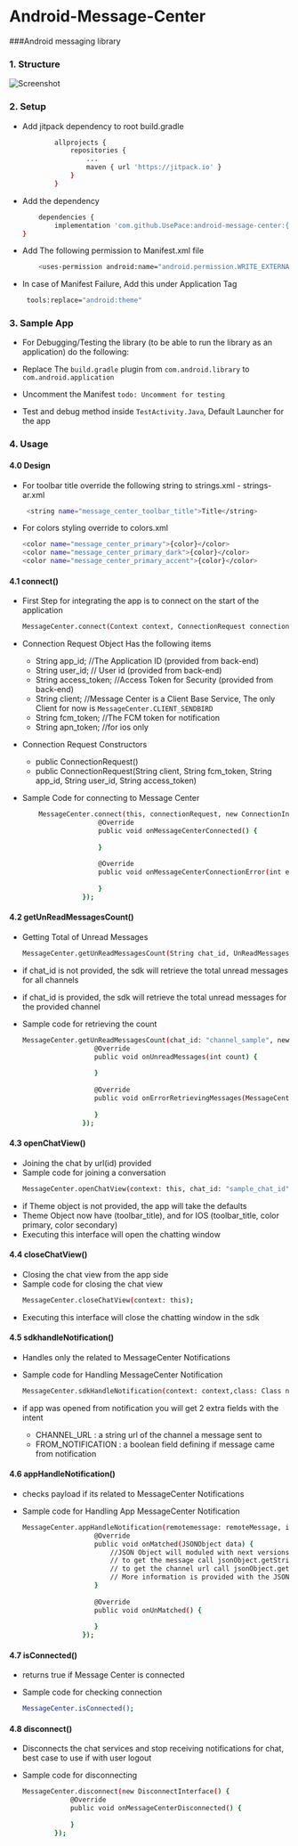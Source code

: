 # Android-Message-Center
###Android messaging library 

### 1. Structure

![Screenshot](screenshot.png)

### 2. Setup
* Add jitpack dependency to root build.gradle
    ```bash
        	allprojects {
        		repositories {
        			...
        			maven { url 'https://jitpack.io' }
        		}
        	}
     ```
 
 * Add the dependency 
    ```bash
	    dependencies {
	        implementation 'com.github.UsePace:android-message-center:{latest-version}'
	}
    ```
  
  * Add The following permission to Manifest.xml file 
    ```bash
        <uses-permission android:name="android.permission.WRITE_EXTERNAL_STORAGE" tools:node="replace"/>
    ```
  
  * In case of Manifest Failure, Add this under Application Tag 
    ```bash
     tools:replace="android:theme"
    ```

### 3. Sample App

  * For Debugging/Testing the library (to be able to run the library as an application) do the following:
  
  * Replace The `` build.gradle `` plugin from ``com.android.library`` to ``com.android.application``
  
  * Uncomment the Manifest ``todo: Uncomment for testing `` 
  
  * Test and debug method inside ``TestActivity.Java``, Default Launcher for the app
  
### 4. Usage

#### 4.0 Design
 * For toolbar title override the following string to strings.xml - strings-ar.xml
 
    ```bash
     <string name="message_center_toolbar_title">Title</string>
    ```
 * For colors styling override to colors.xml 
 
     ```bash
     <color name="message_center_primary">{color}</color>
     <color name="message_center_primary_dark">{color}</color>
     <color name="message_center_primary_accent">{color}</color>
     ```

#### 4.1 connect()

 * First Step for integrating the app is to connect on the start of the application  
 
     ```bash
    MessageCenter.connect(Context context, ConnectionRequest connection, ConnectionInterface connectionInterface)
     ```
 
 * Connection Request Object Has the following items 

    *    String app_id; //The Application ID (provided from back-end)
    *    String user_id; // User id (provided from back-end)
    *    String access_token; //Access Token for Security (provided from back-end)
    *    String client; //Message Center is a Client Base Service, The only Client for now is   `MessageCenter.CLIENT_SENDBIRD`
    *    String fcm_token; //The FCM token for notification
    *    String apn_token; //for ios only
    
 * Connection Request Constructors 
    - public ConnectionRequest()
    - public ConnectionRequest(String client, String fcm_token, String app_id, String user_id, String access_token)
    
 * Sample Code for connecting to Message Center    
   
   ```bash
       MessageCenter.connect(this, connectionRequest, new ConnectionInterface() {
                      @Override
                      public void onMessageCenterConnected() {
                          
                      }
      
                      @Override
                      public void onMessageCenterConnectionError(int error_code, MessageCenterException mce) {
      
                      }
                  });
   ```

#### 4.2 getUnReadMessagesCount()
 * Getting Total of Unread Messages 
 
      ```bash
     MessageCenter.getUnReadMessagesCount(String chat_id, UnReadMessagesInterface unread_message_interface)
      ```
 * if chat_id is not provided, the sdk will retrieve the total unread messages for all channels 
 * if chat_id is provided, the sdk will retrieve the total unread messages for the provided channel
 * Sample code for retrieving the count 
    ```bash
    MessageCenter.getUnReadMessagesCount(chat_id: "channel_sample", new UnReadMessagesInterface() {
                      @Override
                      public void onUnreadMessages(int count) {
                              
                      }
          
                      @Override
                      public void onErrorRetrievingMessages(MessageCenterException e) {
          
                      }
                   });
    ```
 
#### 4.3 openChatView()
 * Joining the chat by url(id) provided
 * Sample code for joining a conversation
    ```bash
    MessageCenter.openChatView(context: this, chat_id: "sample_chat_id", theme: new Theme(toolbar: "title")); 
    ```
 * if Theme object is not provided, the app will take the defaults 
 * Theme Object now have (toolbar_title), and for IOS (toolbar_title, color primary, color secondary)
 * Executing this interface will open the chatting window 
 
 #### 4.4 closeChatView()
  * Closing the chat view from the app side
  * Sample code for closing the chat view
     ```bash
     MessageCenter.closeChatView(context: this); 
     ```
  * Executing this interface will close the chatting window in the sdk


#### 4.5 sdkhandleNotification()

 * Handles only the related to MessageCenter Notifications 
 
 * Sample code for Handling MessageCenter Notification 
    ```bash
    MessageCenter.sdkHandleNotification(context: context,class: Class next, icon: R.mipmap.notifcation, title: "Message App", remotemessage: remoteMessage); 
    ```
 * if app was opened from notification you will get 2 extra fields with the intent 
    * CHANNEL_URL : a string url of the channel a message sent to 
    * FROM_NOTIFICATION : a boolean field defining if message came from notification

#### 4.6 appHandleNotification()

 * checks payload if its related to MessageCenter Notifications 
 
 * Sample code for Handling App MessageCenter Notification 
    ```bash
    MessageCenter.appHandleNotification(remotemessage: remoteMessage, interface: new AppHandleNoticiationInterface() { 
                      @Override
                      public void onMatched(JSONObject data) {
                          //JSON Object will moduled with next versions 
                          // to get the message call jsonObject.getString("message")
                          // to get the channel url call jsonObject.getJSONObject("channel").getString("channel_url")
                          // More information is provided with the JSON object, toString() to know more         
                      }
          
                      @Override
                      public void onUnMatched() {
          
                      }
                   });
    ```
    
#### 4.7 isConnected()

 * returns true if Message Center is connected 
 
 * Sample code for checking connection
    ```bash
    MessageCenter.isConnected();
    ```

#### 4.8 disconnect()

 * Disconnects the chat services and stop receiving notifications for chat, best case to use if with user logout 
 
 * Sample code for disconnecting
    ```bash
    MessageCenter.disconnect(new DisconnectInterface() {
                @Override
                public void onMessageCenterDisconnected() {
                    
                }
            });
    ```
